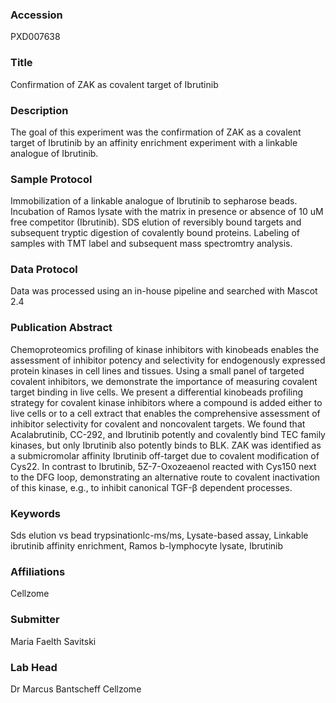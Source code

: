 ### Accession
PXD007638

### Title
Confirmation of ZAK as covalent target of Ibrutinib

### Description
The goal of this experiment was the confirmation of ZAK as a covalent target of Ibrutinib by an affinity enrichment experiment with a linkable analogue of Ibrutinib.

### Sample Protocol
Immobilization of a linkable analogue of Ibrutinib to sepharose beads. Incubation of Ramos lysate with the matrix in presence or absence of 10 uM free competitor (Ibrutinib). SDS elution of reversibly bound targets and subsequent tryptic digestion of covalently bound proteins. Labeling of samples with TMT label and subsequent mass spectromtry analysis.

### Data Protocol
Data was processed using an in-house pipeline and searched with Mascot 2.4

### Publication Abstract
Chemoproteomics profiling of kinase inhibitors with kinobeads enables the assessment of inhibitor potency and selectivity for endogenously expressed protein kinases in cell lines and tissues. Using a small panel of targeted covalent inhibitors, we demonstrate the importance of measuring covalent target binding in live cells. We present a differential kinobeads profiling strategy for covalent kinase inhibitors where a compound is added either to live cells or to a cell extract that enables the comprehensive assessment of inhibitor selectivity for covalent and noncovalent targets. We found that Acalabrutinib, CC-292, and Ibrutinib potently and covalently bind TEC family kinases, but only Ibrutinib also potently binds to BLK. ZAK was identified as a submicromolar affinity Ibrutinib off-target due to covalent modification of Cys22. In contrast to Ibrutinib, 5Z-7-Oxozeaenol reacted with Cys150 next to the DFG loop, demonstrating an alternative route to covalent inactivation of this kinase, e.g., to inhibit canonical TGF-&#x3b2; dependent processes.

### Keywords
Sds elution vs bead trypsinationlc-ms/ms, Lysate-based assay, Linkable ibrutinib affinity enrichment, Ramos b-lymphocyte lysate, Ibrutinib

### Affiliations
Cellzome

### Submitter
Maria Faelth Savitski

### Lab Head
Dr Marcus Bantscheff
Cellzome


